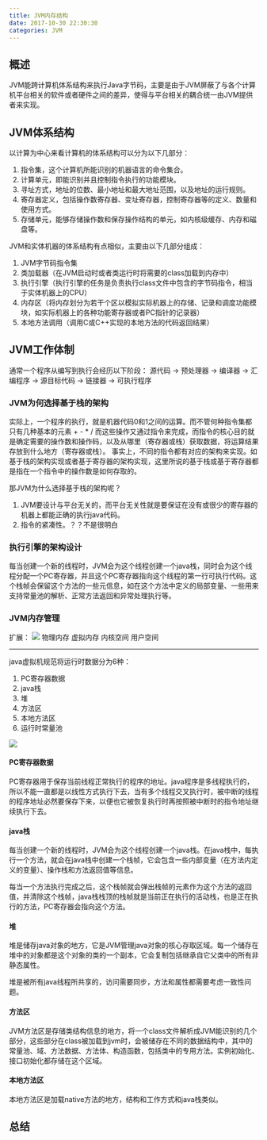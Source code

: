 ```yaml
---
title: JVM内存结构
date: 2017-10-30 22:30:30
categories: JVM
---
```

## 概述

JVM能跨计算机体系结构来执行Java字节码，主要是由于JVM屏蔽了与各个计算机平台相关的软件或者硬件之间的差异，使得与平台相关的耦合统一由JVM提供者来实现。

## JVM体系结构

以计算为中心来看计算机的体系结构可以分为以下几部分：

1. 指令集，这个计算机所能识别的机器语言的命令集合。
2. 计算单元，即能识别并且控制指令执行的功能模块。
3. 寻址方式，地址的位数、最小地址和最大地址范围，以及地址的运行规则。
4. 寄存器定义，包括操作数寄存器、变址寄存器，控制寄存器等的定义、数量和使用方式。
5. 存储单元，能够存储操作数和保存操作结构的单元，如内核级缓存、内存和磁盘等。

JVM和实体机器的体系结构有点相似，主要由以下几部分组成：

1. JVM字节码指令集
2. 类加载器（在JVM启动时或者类运行时将需要的class加载到内存中）
3. 执行引擎（执行引擎的任务是负责执行class文件中包含的字节码指令，相当于实体机器上的CPU）
2. 内存区（将内存划分为若干个区以模拟实际机器上的存储、记录和调度功能模块，如实际机器上的各种功能寄存器或者PC指针的记录器）
3. 本地方法调用（调用C或C++实现的本地方法的代码返回结果）



## JVM工作体制

通常一个程序从编写到执行会经历以下阶段：
源代码  ->  预处理器  -> 编译器  -> 汇编程序  -> 源目标代码  -> 链接器  -> 可执行程序

### JVM为何选择基于栈的架构

实际上，一个程序的执行，就是机器代码0和1之间的运算。而不管何种指令集都只有几种基本的元素 + - * /
而这些操作又通过指令来完成，而指令的核心目的就是确定需要的操作数和操作码，以及从哪里（寄存器或栈）获取数据，将运算结果存放到什么地方（寄存器或栈）。
事实上，不同的指令都有对应的架构来实现。如基于栈的架构实现或者基于寄存器的架构实现，这里所说的基于栈或基于寄存器都是指在一个指令中的操作数是如何存取的。

那JVM为什么选择基于栈的架构呢？

1. JVM要设计与平台无关的，而平台无关性就是要保证在没有或很少的寄存器的机器上都能正确的执行java代码。
2. 指令的紧凑性。？？不是很明白


### 执行引擎的架构设计

每当创建一个新的线程时，JVM会为这个线程创建一个java栈，同时会为这个线程分配一个PC寄存器，并且这个PC寄存器指向这个线程的第一行可执行代码。这个栈帧会保留这个方法的一些元信息，如在这个方法中定义的局部变量、一些用来支持常量池的解析、正常方法返回和异常处理执行等。

### JVM内存管理
扩展：
![](http://images.cnitblog.com/blog/288799/201408/212219343783699.jpg)
物理内存
虚拟内存
内核空间
用户空间

-----

java虚拟机规范将运行时数据分为6种：
	
1. PC寄存器数据
2. java栈
3. 堆
4. 方法区
5. 本地方法区
6. 运行时常量池


![](http://upload-images.jianshu.io/upload_images/4207742-ed5d06cb78ad7c81.jpg?imageMogr2/auto-orient/strip%7CimageView2/2/w/1240)

#### PC寄存器数据

PC寄存器用于保存当前线程正常执行的程序的地址。java程序是多线程执行的，所以不能一直都是以线性方式执行下去，当有多个线程交叉执行时，被中断的线程的程序地址必然要保存下来，以便也它被恢复执行时再按照被中断时的指令地址继续执行下去。

#### java栈

每当创建一个新的线程时，JVM会为这个线程创建一个java栈。在java栈中，每执行一个方法，就会在java栈中创建一个栈帧，它会包含一些内部变量（在方法内定义的变量）、操作栈和方法返回值等信息。

每当一个方法执行完成之后，这个栈帧就会弹出栈帧的元素作为这个方法的返回值，并清除这个栈帧，java栈栈顶的栈帧就是当前正在执行的活动栈，也是正在执行的方法，PC寄存器会指向这个方法。

#### 堆

堆是储存java对象的地方，它是JVM管理java对象的核心存取区域。每一个储存在堆中的对象都是这个对象的类的一个副本，它会复制包括继承自它父类中的所有非静态属性。

堆是被所有java线程所共享的，访问需要同步，方法和属性都需要考虑一致性问题。

#### 方法区

JVM方法区是存储类结构信息的地方，将一个class文件解析成JVM能识别的几个部分，这些部分在class被加载到jvm时，会被储存在不同的数据结构中，其中的常量池、域、方法数据、方法体、构造函数，包括类中的专用方法。实例初始化、接口初始化都存储在这个区域。



#### 本地方法区
本地方法区是加载native方法的地方，结构和工作方式和java栈类似。

## 总结





